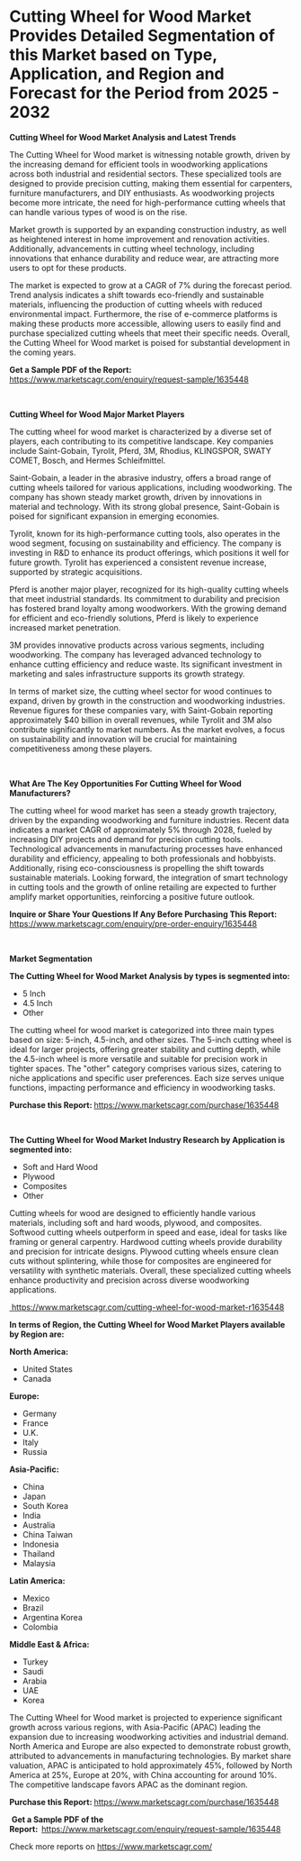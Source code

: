 <p><h1>Cutting Wheel for Wood Market Provides Detailed Segmentation of this Market based on Type, Application, and Region and Forecast for the Period from 2025 - 2032</h1></p><p><strong>Cutting Wheel for Wood Market Analysis and Latest Trends</strong></p>
<p><p>The Cutting Wheel for Wood market is witnessing notable growth, driven by the increasing demand for efficient tools in woodworking applications across both industrial and residential sectors. These specialized tools are designed to provide precision cutting, making them essential for carpenters, furniture manufacturers, and DIY enthusiasts. As woodworking projects become more intricate, the need for high-performance cutting wheels that can handle various types of wood is on the rise.</p><p>Market growth is supported by an expanding construction industry, as well as heightened interest in home improvement and renovation activities. Additionally, advancements in cutting wheel technology, including innovations that enhance durability and reduce wear, are attracting more users to opt for these products.</p><p>The market is expected to grow at a CAGR of 7% during the forecast period. Trend analysis indicates a shift towards eco-friendly and sustainable materials, influencing the production of cutting wheels with reduced environmental impact. Furthermore, the rise of e-commerce platforms is making these products more accessible, allowing users to easily find and purchase specialized cutting wheels that meet their specific needs. Overall, the Cutting Wheel for Wood market is poised for substantial development in the coming years.</p></p>
<p><strong>Get a Sample PDF of the Report:&nbsp;</strong> <a href="https://www.marketscagr.com/enquiry/request-sample/1635448?utm_campaign=2796&utm_medium=2&utm_source=Github&utm_content=ia&utm_term=08042025&utm_id=cutting-wheel-for-wood">https://www.marketscagr.com/enquiry/request-sample/1635448</a></p>
<p>&nbsp;</p>
<p><strong>Cutting Wheel for Wood Major Market Players</strong></p>
<p><p>The cutting wheel for wood market is characterized by a diverse set of players, each contributing to its competitive landscape. Key companies include Saint-Gobain, Tyrolit, Pferd, 3M, Rhodius, KLINGSPOR, SWATY COMET, Bosch, and Hermes Schleifmittel.</p><p>Saint-Gobain, a leader in the abrasive industry, offers a broad range of cutting wheels tailored for various applications, including woodworking. The company has shown steady market growth, driven by innovations in material and technology. With its strong global presence, Saint-Gobain is poised for significant expansion in emerging economies.</p><p>Tyrolit, known for its high-performance cutting tools, also operates in the wood segment, focusing on sustainability and efficiency. The company is investing in R&D to enhance its product offerings, which positions it well for future growth. Tyrolit has experienced a consistent revenue increase, supported by strategic acquisitions.</p><p>Pferd is another major player, recognized for its high-quality cutting wheels that meet industrial standards. Its commitment to durability and precision has fostered brand loyalty among woodworkers. With the growing demand for efficient and eco-friendly solutions, Pferd is likely to experience increased market penetration.</p><p>3M provides innovative products across various segments, including woodworking. The company has leveraged advanced technology to enhance cutting efficiency and reduce waste. Its significant investment in marketing and sales infrastructure supports its growth strategy.</p><p>In terms of market size, the cutting wheel sector for wood continues to expand, driven by growth in the construction and woodworking industries. Revenue figures for these companies vary, with Saint-Gobain reporting approximately $40 billion in overall revenues, while Tyrolit and 3M also contribute significantly to market numbers. As the market evolves, a focus on sustainability and innovation will be crucial for maintaining competitiveness among these players.</p></p>
<p>&nbsp;</p>
<p><strong>What Are The Key Opportunities For Cutting Wheel for Wood Manufacturers?</strong></p>
<p><p>The cutting wheel for wood market has seen a steady growth trajectory, driven by the expanding woodworking and furniture industries. Recent data indicates a market CAGR of approximately 5% through 2028, fueled by increasing DIY projects and demand for precision cutting tools. Technological advancements in manufacturing processes have enhanced durability and efficiency, appealing to both professionals and hobbyists. Additionally, rising eco-consciousness is propelling the shift towards sustainable materials. Looking forward, the integration of smart technology in cutting tools and the growth of online retailing are expected to further amplify market opportunities, reinforcing a positive future outlook.</p></p>
<p><strong>Inquire or Share Your Questions If Any Before Purchasing This Report:</strong> <a href="https://www.marketscagr.com/enquiry/pre-order-enquiry/1635448?utm_campaign=2796&utm_medium=2&utm_source=Github&utm_content=ia&utm_term=08042025&utm_id=cutting-wheel-for-wood">https://www.marketscagr.com/enquiry/pre-order-enquiry/1635448</a></p>
<p>&nbsp;</p>
<p><strong>Market Segmentation</strong></p>
<p><strong>The Cutting Wheel for Wood Market Analysis by types is segmented into:</strong></p>
<p><ul><li>5 Inch</li><li>4.5 Inch</li><li>Other</li></ul></p>
<p><p>The cutting wheel for wood market is categorized into three main types based on size: 5-inch, 4.5-inch, and other sizes. The 5-inch cutting wheel is ideal for larger projects, offering greater stability and cutting depth, while the 4.5-inch wheel is more versatile and suitable for precision work in tighter spaces. The "other" category comprises various sizes, catering to niche applications and specific user preferences. Each size serves unique functions, impacting performance and efficiency in woodworking tasks.</p></p>
<p><strong>Purchase this Report:&nbsp;</strong><a href="https://www.marketscagr.com/purchase/1635448?utm_campaign=2796&utm_medium=2&utm_source=Github&utm_content=ia&utm_term=08042025&utm_id=cutting-wheel-for-wood">https://www.marketscagr.com/purchase/1635448</a></p>
<p>&nbsp;</p>
<p><strong>The Cutting Wheel for Wood Market Industry Research by Application is segmented into:</strong></p>
<p><ul><li>Soft and Hard Wood</li><li>Plywood</li><li>Composites</li><li>Other</li></ul></p>
<p><p>Cutting wheels for wood are designed to efficiently handle various materials, including soft and hard woods, plywood, and composites. Softwood cutting wheels outperform in speed and ease, ideal for tasks like framing or general carpentry. Hardwood cutting wheels provide durability and precision for intricate designs. Plywood cutting wheels ensure clean cuts without splintering, while those for composites are engineered for versatility with synthetic materials. Overall, these specialized cutting wheels enhance productivity and precision across diverse woodworking applications.</p></p>
<p><a href="https://www.marketscagr.com/cutting-wheel-for-wood-market-r1635448?utm_campaign=2796&utm_medium=2&utm_source=Github&utm_content=ia&utm_term=08042025&utm_id=cutting-wheel-for-wood">&nbsp;https://www.marketscagr.com/cutting-wheel-for-wood-market-r1635448</a></p>
<p><strong>In terms of Region, the Cutting Wheel for Wood Market Players available by Region are:</strong></p>
<p>
    <p> <strong> North America: </strong>
        <ul>
            <li>United States</li>
            <li>Canada</li>
        </ul>
        </p> 
    <p> <strong> Europe: </strong>
        <ul>
            <li>Germany</li>
            <li>France</li>
            <li>U.K.</li>
            <li>Italy</li>
            <li>Russia</li>
        </ul>
        </p> 
    <p> <strong> Asia-Pacific: </strong>
        <ul>
            <li>China</li>
            <li>Japan</li>
            <li>South Korea</li>
            <li>India</li>
            <li>Australia</li>
            <li>China Taiwan</li>
            <li>Indonesia</li>
            <li>Thailand</li>
            <li>Malaysia</li>
        </ul>
        </p> 
    <p> <strong> Latin America: </strong>
        <ul>
            <li>Mexico</li>
            <li>Brazil</li>
            <li>Argentina Korea</li>
            <li>Colombia</li>
        </ul>
        </p> 
    <p> <strong> Middle East & Africa: </strong>
        <ul>
            <li>Turkey</li>
            <li>Saudi</li>
            <li>Arabia</li>
            <li>UAE</li>
            <li>Korea</li>
        </ul>
    </p>
    </p>
<p><p>The Cutting Wheel for Wood market is projected to experience significant growth across various regions, with Asia-Pacific (APAC) leading the expansion due to increasing woodworking activities and industrial demand. North America and Europe are also expected to demonstrate robust growth, attributed to advancements in manufacturing technologies. By market share valuation, APAC is anticipated to hold approximately 45%, followed by North America at 25%, Europe at 20%, with China accounting for around 10%. The competitive landscape favors APAC as the dominant region.</p></p>
<p><strong>Purchase this Report: </strong><a href="https://www.marketscagr.com/purchase/1635448?utm_campaign=2796&utm_medium=2&utm_source=Github&utm_content=ia&utm_term=08042025&utm_id=cutting-wheel-for-wood">https://www.marketscagr.com/purchase/1635448</a></p>
<p>&nbsp;<strong>Get a Sample PDF of the Report:&nbsp;&nbsp;</strong><a href="https://www.marketscagr.com/enquiry/request-sample/1635448?utm_campaign=2796&utm_medium=2&utm_source=Github&utm_content=ia&utm_term=08042025&utm_id=cutting-wheel-for-wood">https://www.marketscagr.com/enquiry/request-sample/1635448</a></p>
<p><strong></strong></p>
<p>Check more reports on <a href="https://www.marketscagr.com/?utm_campaign=2796&utm_medium=2&utm_source=Github&utm_content=ia&utm_term=08042025&utm_id=cutting-wheel-for-wood">https://www.marketscagr.com/</a></p>